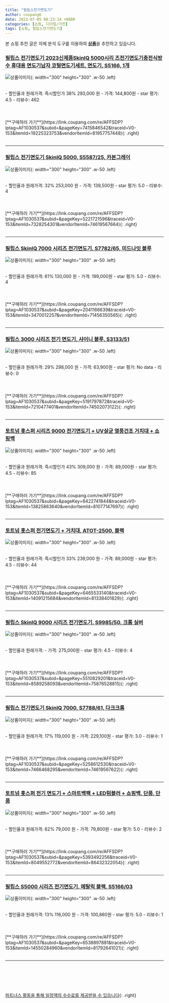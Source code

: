 ```yaml
---
title: "필립스전기면도기"
author: coupang6
date: 2023-07-05 08:23:24 +0800
categories: [쇼핑, 디이털/가전]
tags: [쇼핑, 필립스전기면도기]
---
```


본 쇼핑 추천 글은 자체 분석 도구를 이용하여 [**상품**](https://link.coupang.com/a/bao1ui)을 추천하고 있습니다.

### [필립스 전기면도기 2023신제품SkinIQ 5000시리 즈전기면도기충전식방수 휴대용 면도기남자 코털면도기세트, 면도기, S5166, 1개](https://link.coupang.com/re/AFFSDP?lptag=AF1030537&subid=&pageKey=7415846542&traceid=V0-153&itemId=19225323753&vendorItemId=81957757448)

![상품이미지](https://thumbnail7.coupangcdn.com/thumbnails/remote/230x230ex/image/vendor_inventory/1819/09ddb9b4dd84542b22dd44c21f32a4c016591226c1154e6987ee87ab0487.jpg){: width="300" height="300" .w-50 .left}


<br>
- 할인율과 원래가격: 즉시할인가 38%  293,000   원
- 가격: 144,800원
- star 평가: 4.5
- 리뷰수: 462
<br>
<br>
<br>
<br>
[**구매하러 가기**](https://link.coupang.com/re/AFFSDP?lptag=AF1030537&subid=&pageKey=7415846542&traceid=V0-153&itemId=19225323753&vendorItemId=81957757448){: .right}
<br>
<br>

---

### [필립스 전기면도기 SkinIQ 5000, S5587/25, 카본그레이](https://link.coupang.com/re/AFFSDP?lptag=AF1030537&subid=&pageKey=5221721596&traceid=V0-153&itemId=7328254301&vendorItemId=74619567664)

![상품이미지](https://thumbnail6.coupangcdn.com/thumbnails/remote/230x230ex/image/retail/images/2366211516654844-00f5b207-ef27-4e27-bb87-39c4f25c4b4b.jpg){: width="300" height="300" .w-50 .left}


<br>
- 할인율과 원래가격: 32%  253,000   원
- 가격: 139,500원
- star 평가: 5.0
- 리뷰수: 4
<br>
<br>
<br>
<br>
[**구매하러 가기**](https://link.coupang.com/re/AFFSDP?lptag=AF1030537&subid=&pageKey=5221721596&traceid=V0-153&itemId=7328254301&vendorItemId=74619567664){: .right}
<br>
<br>

---

### [필립스 SkinIQ 7000 시리즈 전기면도기, S7782/65, 미드나잇 블루](https://link.coupang.com/re/AFFSDP?lptag=AF1030537&subid=&pageKey=2041166639&traceid=V0-153&itemId=3470012257&vendorItemId=71456350565)

![상품이미지](https://thumbnail8.coupangcdn.com/thumbnails/remote/230x230ex/image/retail/images/3027996916557623-ae09cd8f-0137-4e1d-8ab6-6d9804d49283.jpg){: width="300" height="300" .w-50 .left}


<br>
- 할인율과 원래가격: 61%  130,000   원
- 가격: 199,000원
- star 평가: 5.0
- 리뷰수: 4
<br>
<br>
<br>
<br>
[**구매하러 가기**](https://link.coupang.com/re/AFFSDP?lptag=AF1030537&subid=&pageKey=2041166639&traceid=V0-153&itemId=3470012257&vendorItemId=71456350565){: .right}
<br>
<br>

---

### [필립스 3000 시리즈 전기 면도기, 샤이니 블루, S3133/51](https://link.coupang.com/re/AFFSDP?lptag=AF1030537&subid=&pageKey=5191797872&traceid=V0-153&itemId=7210477401&vendorItemId=74502073122)

![상품이미지](https://thumbnail9.coupangcdn.com/thumbnails/remote/230x230ex/image/retail/images/4447530420779701-22113bbb-e082-4105-81be-35fe883eb916.jpg){: width="300" height="300" .w-50 .left}


<br>
- 할인율과 원래가격: 29%  298,000   원
- 가격: 63,900원
- star 평가: No data
- 리뷰수: 0
<br>
<br>
<br>
<br>
[**구매하러 가기**](https://link.coupang.com/re/AFFSDP?lptag=AF1030537&subid=&pageKey=5191797872&traceid=V0-153&itemId=7210477401&vendorItemId=74502073122){: .right}
<br>
<br>

---

### [토트넘 홋스퍼 시리즈 9000 전기면도기 + UV살균 열풍건조 거치대 + 쇼핑백](https://link.coupang.com/re/AFFSDP?lptag=AF1030537&subid=&pageKey=6422741844&traceid=V0-153&itemId=13825863640&vendorItemId=81077147697)

![상품이미지](https://thumbnail7.coupangcdn.com/thumbnails/remote/230x230ex/image/vendor_inventory/358f/0c07eae346075513773421afc43524fba12cc2da1172bc566ac4c8d5d2c7.jpg){: width="300" height="300" .w-50 .left}


<br>
- 할인율과 원래가격: 즉시할인가 43%  309,000   원
- 가격: 89,000원
- star 평가: 4.5
- 리뷰수: 85
<br>
<br>
<br>
<br>
[**구매하러 가기**](https://link.coupang.com/re/AFFSDP?lptag=AF1030537&subid=&pageKey=6422741844&traceid=V0-153&itemId=13825863640&vendorItemId=81077147697){: .right}
<br>
<br>

---

### [토트넘 홋스퍼 전기면도기 + 거치대, ATOT-2500, 블랙](https://link.coupang.com/re/AFFSDP?lptag=AF1030537&subid=&pageKey=6465533140&traceid=V0-153&itemId=14091215684&vendorItemId=81338401829)

![상품이미지](https://thumbnail7.coupangcdn.com/thumbnails/remote/230x230ex/image/vendor_inventory/358f/0c07eae346075513773421afc43524fba12cc2da1172bc566ac4c8d5d2c7.jpg){: width="300" height="300" .w-50 .left}


<br>
- 할인율과 원래가격: 즉시할인가 33%  239,000   원
- 가격: 89,000원
- star 평가: 4.5
- 리뷰수: 44
<br>
<br>
<br>
<br>
[**구매하러 가기**](https://link.coupang.com/re/AFFSDP?lptag=AF1030537&subid=&pageKey=6465533140&traceid=V0-153&itemId=14091215684&vendorItemId=81338401829){: .right}
<br>
<br>

---

### [필립스 SkinIQ 9000 시리즈 전기면도기, S9985/50, 크롬 실버](https://link.coupang.com/re/AFFSDP?lptag=AF1030537&subid=&pageKey=5510829201&traceid=V0-153&itemId=8589258093&vendorItemId=75876528815)

![상품이미지](https://thumbnail7.coupangcdn.com/thumbnails/remote/230x230ex/image/retail/images/3658423255241213-abf1286e-fd18-47a5-8a67-11ae7572c715.jpg){: width="300" height="300" .w-50 .left}


<br>
- 할인율과 원래가격: 
- 가격: 275,000원
- star 평가: 4.5
- 리뷰수: 4
<br>
<br>
<br>
<br>
[**구매하러 가기**](https://link.coupang.com/re/AFFSDP?lptag=AF1030537&subid=&pageKey=5510829201&traceid=V0-153&itemId=8589258093&vendorItemId=75876528815){: .right}
<br>
<br>

---

### [필립스 전기면도기 SkinIQ 7000, S7788/61, 다크크롬](https://link.coupang.com/re/AFFSDP?lptag=AF1030537&subid=&pageKey=5258612530&traceid=V0-153&itemId=7466468295&vendorItemId=74619567622)

![상품이미지](https://thumbnail10.coupangcdn.com/thumbnails/remote/230x230ex/image/retail/images/3564266498262376-42936e43-d23f-4e20-948a-b7022780fe0b.jpg){: width="300" height="300" .w-50 .left}


<br>
- 할인율과 원래가격: 17%  119,000   원
- 가격: 229,100원
- star 평가: 3.0
- 리뷰수: 1
<br>
<br>
<br>
<br>
[**구매하러 가기**](https://link.coupang.com/re/AFFSDP?lptag=AF1030537&subid=&pageKey=5258612530&traceid=V0-153&itemId=7466468295&vendorItemId=74619567622){: .right}
<br>
<br>

---

### [토트넘 홋스퍼 전기 면도기 + 스마트백팩 + LED텀블러 + 쇼핑백, 단품, 단품](https://link.coupang.com/re/AFFSDP?lptag=AF1030537&subid=&pageKey=5393492256&traceid=V0-153&itemId=8049552772&vendorItemId=86432322054)

![상품이미지](https://thumbnail10.coupangcdn.com/thumbnails/remote/230x230ex/image/vendor_inventory/4986/1ef3cffd0ad3d8e61266c71bc5a37d370c5ece2a02e7f06684e9d0b496ec.jpg){: width="300" height="300" .w-50 .left}


<br>
- 할인율과 원래가격: 62%  79,000   원
- 가격: 79,800원
- star 평가: 5.0
- 리뷰수: 2
<br>
<br>
<br>
<br>
[**구매하러 가기**](https://link.coupang.com/re/AFFSDP?lptag=AF1030537&subid=&pageKey=5393492256&traceid=V0-153&itemId=8049552772&vendorItemId=86432322054){: .right}
<br>
<br>

---

### [필립스 S5000 시리즈 전기면도기, 메탈릭 블랙, S5166/03](https://link.coupang.com/re/AFFSDP?lptag=AF1030537&subid=&pageKey=6538897881&traceid=V0-153&itemId=14550284960&vendorItemId=81792641021)

![상품이미지](https://thumbnail9.coupangcdn.com/thumbnails/remote/230x230ex/image/rs_quotation_api/nbrpy2bj/28e81e42ba1c437e9866da1efac16be8.jpg){: width="300" height="300" .w-50 .left}


<br>
- 할인율과 원래가격: 13%  116,000   원
- 가격: 100,860원
- star 평가: 5.0
- 리뷰수: 1
<br>
<br>
<br>
<br>
[**구매하러 가기**](https://link.coupang.com/re/AFFSDP?lptag=AF1030537&subid=&pageKey=6538897881&traceid=V0-153&itemId=14550284960&vendorItemId=81792641021){: .right}
<br>
<br>

---
<br><br><br><br><br> [파트너스 활동을 통해 일정액의 수수료를 제공받을 수 있습니다](https://link.coupang.com/a/bao1ui){: .right}